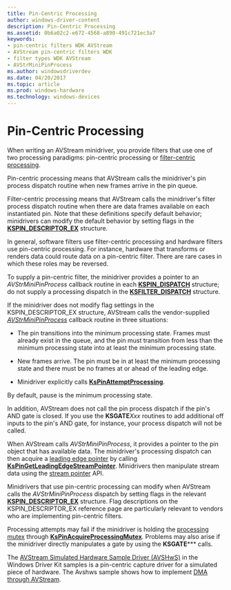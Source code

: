 ```yaml
---
title: Pin-Centric Processing
author: windows-driver-content
description: Pin-Centric Processing
ms.assetid: 0b6a02c2-e672-4568-a890-491c721ec3a7
keywords:
- pin-centric filters WDK AVStream
- AVStream pin-centric filters WDK
- filter types WDK AVStream
- AVStrMiniPinProcess
ms.author: windowsdriverdev
ms.date: 04/20/2017
ms.topic: article
ms.prod: windows-hardware
ms.technology: windows-devices
---
```


# Pin-Centric Processing





When writing an AVStream minidriver, you provide filters that use one of two processing paradigms: pin-centric processing or [filter-centric processing](filter-centric-processing.md).

Pin-centric processing means that AVStream calls the minidriver's pin process dispatch routine when new frames arrive in the pin queue.

Filter-centric processing means that AVStream calls the minidriver's filter process dispatch routine when there are data frames available on each instantiated pin. Note that these definitions specify default behavior; minidrivers can modify the default behavior by setting flags in the [**KSPIN\_DESCRIPTOR\_EX**](https://msdn.microsoft.com/library/windows/hardware/ff563534) structure.

In general, software filters use filter-centric processing and hardware filters use pin-centric processing. For instance, hardware that transforms or renders data could route data on a pin-centric filter. There are rare cases in which these roles may be reversed.

To supply a pin-centric filter, the minidriver provides a pointer to an *AVStrMiniPinProcess* callback routine in each [**KSPIN\_DISPATCH**](https://msdn.microsoft.com/library/windows/hardware/ff563535) structure; do not supply a processing dispatch in the [**KSFILTER\_DISPATCH**](https://msdn.microsoft.com/library/windows/hardware/ff562554) structure.

If the minidriver does not modify flag settings in the KSPIN\_DESCRIPTOR\_EX structure, AVStream calls the vendor-supplied [*AVStrMiniPinProcess*](https://msdn.microsoft.com/library/windows/hardware/ff556351) callback routine in three situations:

-   The pin transitions into the minimum processing state. Frames must already exist in the queue, and the pin must transition from less than the minimum processing state into at least the minimum processing state.

-   New frames arrive. The pin must be in at least the minimum processing state and there must be no frames at or ahead of the leading edge.

-   Minidriver explicitly calls [**KsPinAttemptProcessing**](https://msdn.microsoft.com/library/windows/hardware/ff563494).

By default, pause is the minimum processing state.

In addition, AVStream does not call the pin process dispatch if the pin's AND gate is closed. If you use the **KSGATE***Xxx* routines to add additional off inputs to the pin's AND gate, for instance, your process dispatch will not be called.

When AVStream calls *AVStrMiniPinProcess*, it provides a pointer to the pin object that has available data. The minidriver's processing dispatch can then acquire a [leading edge pointer](leading-and-trailing-edge-stream-pointers.md) by calling [**KsPinGetLeadingEdgeStreamPointer**](https://msdn.microsoft.com/library/windows/hardware/ff563513). Minidrivers then manipulate stream data using the [stream pointer](stream-pointers.md) API.

Minidrivers that use pin-centric processing can modify when AVStream calls the *AVStrMiniPinProcess* dispatch by setting flags in the relevant [**KSPIN\_DESCRIPTOR\_EX**](https://msdn.microsoft.com/library/windows/hardware/ff563534) structure. Flag descriptions on the KSPIN\_DESCRIPTOR\_EX reference page are particularly relevant to vendors who are implementing pin-centric filters.

Processing attempts may fail if the minidriver is holding the [processing mutex](processing-mutex-in-avstream.md) through [**KsPinAcquireProcessingMutex**](https://msdn.microsoft.com/library/windows/hardware/ff563488). Problems may also arise if the minidriver directly manipulates a gate by using the **KSGATE***\** calls.

The [AVStream Simulated Hardware Sample Driver (AVSHwS)](http://go.microsoft.com/fwlink/p/?linkid=256083) in the Windows Driver Kit samples is a pin-centric capture driver for a simulated piece of hardware. The Avshws sample shows how to implement [DMA through AVStream](avstream-dma-services.md).

 

 





